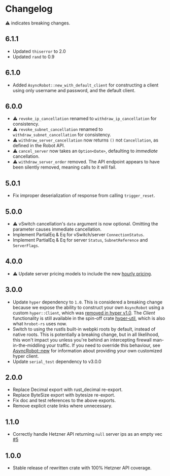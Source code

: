 # Changelog

⚠️ indicates breaking changes.

## 6.1.1

* Updated `thiserror` to 2.0
* Updated `rand` to 0.9

## 6.1.0

* Added `AsyncRobot::new_with_default_client` for constructing a client using only username and password, and the default client.

## 6.0.0

* ⚠️ `revoke_ip_cancellation` renamed to `withdraw_ip_cancellation` for consistency.
* ⚠️ `revoke_subnet_cancellation` renamed to `withdraw_subnet_cancellation` for consistency.
* ⚠️ `withdraw_server_cancellation` now returns `()` not `Cancellation`, as defined in the Robot API.
* ⚠️ `cancel_server` now takes an `Option<Date>`, defaulting to *immediate* cancellation.
* ⚠️ `withdraw_server_order` removed. The API endpoint appears to have been silently removed, meaning calls to it will fail.

## 5.0.1

* Fix improper deserialization of response from calling `trigger_reset`.

## 5.0.0

* ⚠️ vSwitch cancellation's `date` argument is now optional. Omitting the parameter causes immediate cancellation.
* Implement PartialEq & Eq for vSwitch/server `ConnectionStatus`.
* Implement PartialEq & Eq for server `Status`, `SubnetReference` and `ServerFlags`.

## 4.0.0

* ⚠️ Update server pricing models to include the new [hourly pricing](https://docs.hetzner.com/general/others/new-billing-model/).

## 3.0.0

* Update `hyper` dependency to `1.0`. This is considered a breaking change because we expose the ability to
    construct your own `AsyncRobot` using a custom `hyper::Client`, which was [removed in hyper v1.0](https://hyper.rs/guides/1/upgrading/).
    The *Client* functionality is still available in the spin-off crate [hyper-util](https://github.com/hyperium/hyper-util),
    which is also what `hrobot-rs` uses now.
* Switch to using the rustls built-in webpki roots by default, instead of native roots. This is potentially a breaking change,
    but in all likelihood, this won't impact you unless you're behind an intercepting firewall man-in-the-middling your traffic.
    If you need to override this behaviour, see [AsyncRobot::new](https://docs.rs/hrobot/3.0.0/hrobot/struct.AsyncRobot.html#method.new)
    for information about providing your own customized hyper client.
* Update `serial_test` dependency to v3.0.0

## 2.0.0

* Replace Decimal export with rust_decimal re-export.
* Replace ByteSize export with bytesize re-export.
* Fix doc and test references to the above exports.
* Remove explicit crate links where unnecessary.

## 1.1.0

* Correctly handle Hetzner API returning `null` server ips as an empty vec [#5](https://github.com/MathiasPius/hrobot-rs/issues/5)

## 1.0.0

* Stable release of rewritten crate with 100% Hetzner API coverage.
